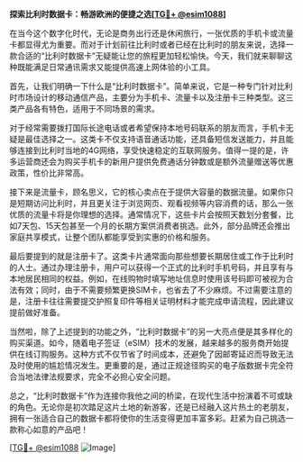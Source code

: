 **探索比利时数据卡：畅游欧洲的便捷之选[[TG💪+ @esim1088](https://t.me/s/esim1088)]**

在当今这个数字化时代，无论是商务出行还是休闲旅行，一张优质的手机卡或流量卡都显得尤为重要。而对于计划前往比利时或者已经在比利时的朋友来说，选择一款合适的“比利时数据卡”无疑能让您的旅程更加轻松愉快。今天，我们就来聊聊这种既能满足日常通讯需求又能提供高速上网体验的小工具。

首先，让我们明确一下什么是“比利时数据卡”。简单来说，它是一种专门针对比利时市场设计的移动通信产品，主要分为手机卡、流量卡以及注册卡三种类型。这三类产品各有特色，适用于不同场景的需求。

对于经常需要拨打国际长途电话或者希望保持本地号码联系的朋友而言，手机卡无疑是最佳选择之一。这类卡不仅支持语音通话功能，还具备短信发送能力，并且能够连接到比利时当地的4G网络，享受快速稳定的互联网服务。值得一提的是，许多运营商还会为购买手机卡的新用户提供免费通话分钟数或是额外流量赠送等优惠政策，性价比非常高。

接下来是流量卡，顾名思义，它的核心卖点在于提供大容量的数据流量。如果你只是短期访问比利时，并且更关注于浏览网页、观看视频等内容消费的话，那么一张优质的流量卡将是你理想的选择。通常情况下，这些卡片会按照天数划分套餐，比如7天包、15天包甚至一个月的长期方案供消费者挑选。此外，部分品牌还会推出家庭共享模式，让整个团队都能享受到实惠的价格和服务。

最后要提到的就是注册卡了。这类卡片通常面向那些想要长期居住或工作于比利时的人士。通过办理注册卡，用户可以获得一个正式的比利时手机号码，并且享有与本地居民相同的权益。例如，在线购物时填写地址信息时使用该号码即可被视为合法有效；同时，由于不需要频繁更换SIM卡，也省去了不少麻烦。不过需要注意的是，注册卡往往需要提交护照复印件等相关证明材料才能完成申请流程，因此建议提前做好准备。

当然啦，除了上述提到的功能之外，“比利时数据卡”的另一大亮点便是其多样化的购买渠道。如今，随着电子签证（eSIM）技术的发展，越来越多的服务商开始提供在线订购服务。这种方式不仅节省了时间成本，还避免了因邮寄延迟而导致无法及时使用的尴尬情况发生。更重要的是，通过正规途径购买的电子版数据卡完全符合当地法律法规要求，完全不必担心安全问题。

总之，“比利时数据卡”作为连接你我他之间的桥梁，在现代生活中扮演着不可或缺的角色。无论你是初次踏足这片土地的新游客，还是已经融入这片热土的老朋友，拥有一张适合自己的数据卡都将使你的生活变得更加丰富多彩。赶紧为自己挑选一款称心如意的产品吧！

[[TG💪+ @esim1088](https://t.me/s/esim1088) ![Image](https://i.postimg.cc/4NQfJmqS/Snipaste-2025-05-13-00-14-12.png)]